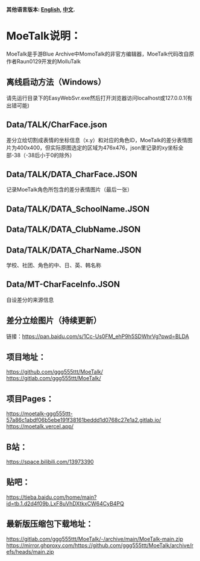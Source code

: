 **其他语言版本: [English](README.md), [中文](README_zh.md).** 
# MoeTalk说明： 
MoeTalk是手游Blue Archive中MomoTalk的非官方编辑器，MoeTalk代码改自原作者Raun0129开发的MolluTalk
## 离线启动方法（Windows） 
请先运行目录下的EasyWebSvr.exe然后打开浏览器访问localhost或127.0.0.1(有出错可能) 
## Data/TALK/CharFace.json 
差分立绘切割成表情的坐标信息（x.y）和对应的角色ID，MoeTalk的差分表情图片为400x400，但实际原图选定的区域为476x476，json里记录的xy坐标全部-38（-38后小于0的除外） 
## Data/TALK/DATA_CharFace.JSON 
记录MoeTalk角色所包含的差分表情图片（最后一张） 
## Data/TALK/DATA_SchoolName.JSON 
## Data/TALK/DATA_ClubName.JSON 
## Data/TALK/DATA_CharName.JSON 
学校、社团、角色的中、日、英、韩名称 
## Data/MT-CharFaceInfo.JSON 
自设差分的来源信息 
## 差分立绘图片（持续更新） 
链接：https://pan.baidu.com/s/1Cc-Us0FM_ehP9h5SDWhrVg?pwd=BLDA 
## 项目地址： 
https://github.com/ggg555ttt/MoeTalk/  
https://gitlab.com/ggg555ttt/MoeTalk/ 
## 项目Pages： 
https://moetalk-ggg555ttt-57a86c1abdf06b5ebe191f38161beddd1d0768c27e1a2.gitlab.io/  
https://moetalk.vercel.app/ 
## B站： 
https://space.bilibili.com/13973390 
## 贴吧： 
https://tieba.baidu.com/home/main?id=tb.1.d2d4f09b.LxF8uVhDXtkxCW64CyB4PQ
## 最新版压缩包下载地址： 
https://gitlab.com/ggg555ttt/MoeTalk/-/archive/main/MoeTalk-main.zip  
https://mirror.ghproxy.com/https://github.com/ggg555ttt/MoeTalk/archive/refs/heads/main.zip  
